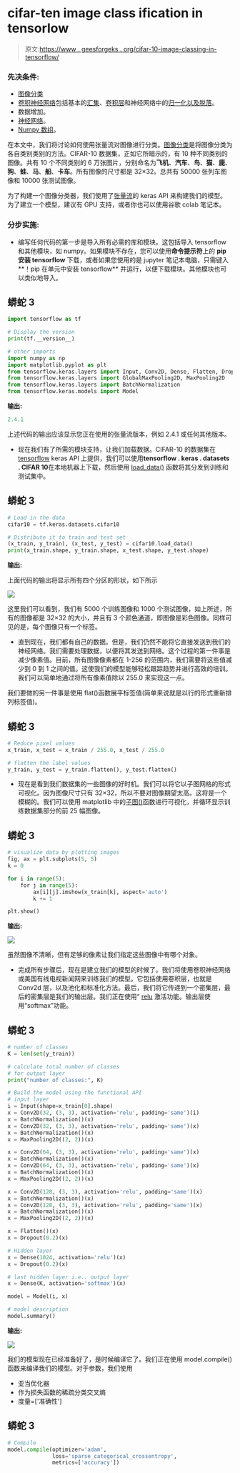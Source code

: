# cifar-ten image class ification in tensorlow

> 原文:[https://www . geesforgeks . org/cifar-10-image-classing-in-tensorflow/](https://www.geeksforgeeks.org/cifar-10-image-classification-in-tensorflow/)

### **先决条件:**

*   [图像分类](https://www.geeksforgeeks.org/python-image-classification-using-keras/)
*   [卷积神经网络](https://www.geeksforgeeks.org/introduction-convolution-neural-network/)包括基本的[汇集](https://www.geeksforgeeks.org/cnn-introduction-to-pooling-layer/)、[卷积层](https://www.geeksforgeeks.org/keras-conv2d-class/)和神经网络中的[归一化以及](https://www.geeksforgeeks.org/how-to-normalize-center-and-standardize-image-pixels-in-keras/)[脱落](https://www.geeksforgeeks.org/dropout-in-neural-networks/)。
*   数据增加。
*   [神经网络](https://www.geeksforgeeks.org/neural-networks-a-beginners-guide/)。
*   [Numpy 数组](https://www.geeksforgeeks.org/numpy-in-python-set-1-introduction/)。

在本文中，我们将讨论如何使用张量流对图像进行分类。[图像分类](https://www.geeksforgeeks.org/python-image-classification-using-keras/)是将图像分类为各自类别类别的方法。CIFAR-10 数据集，正如它所暗示的，有 10 种不同类别的图像。共有 10 个不同类别的 6 万张图片，分别命名为**飞机**、**汽车**、**鸟**、**猫**、**鹿**、**狗**、**蛙**、**马**、**船**、**卡车**。所有图像的尺寸都是 32×32。总共有 50000 张列车图像和 10000 张测试图像。

为了构建一个图像分类器，我们使用了[张量流](https://www.geeksforgeeks.org/introduction-to-tensorflow/)的 keras API 来构建我们的模型。为了建立一个模型，建议有 GPU 支持，或者你也可以使用谷歌 colab 笔记本。

### **分步实施:**

*   编写任何代码的第一步是导入所有必需的库和模块。这包括导入 tensorflow 和其他模块，如 numpy。如果模块不存在，您可以使用**命令提示符**上的 **pip 安装 tensorflow** 下载，或者如果您使用的是 jupyter 笔记本电脑，只需键入**！pip 在单元中安装 tensorflow** 并运行，以便下载模块。其他模块也可以类似地导入。

## 蟒蛇 3

```py
import tensorflow as tf  

# Display the version
print(tf.__version__)    

# other imports
import numpy as np
import matplotlib.pyplot as plt
from tensorflow.keras.layers import Input, Conv2D, Dense, Flatten, Dropout
from tensorflow.keras.layers import GlobalMaxPooling2D, MaxPooling2D
from tensorflow.keras.layers import BatchNormalization
from tensorflow.keras.models import Model
```

**输出:**

```py
2.4.1
```

上述代码的输出应该显示您正在使用的张量流版本，例如 2.4.1 或任何其他版本。

*   现在我们有了所需的模块支持，让我们加载数据。CIFAR-10 的数据集在 [tensorflow](https://www.geeksforgeeks.org/introduction-to-tensorflow/) keras API 上提供，我们可以使用**tensorflow . keras . datasets . CIFAR 10**在本地机器上下载，然后使用 [load_data()](https://www.geeksforgeeks.org/datasets-in-keras/) 函数将其分发到训练和测试集中。

## 蟒蛇 3

```py
# Load in the data
cifar10 = tf.keras.datasets.cifar10

# Distribute it to train and test set
(x_train, y_train), (x_test, y_test) = cifar10.load_data()
print(x_train.shape, y_train.shape, x_test.shape, y_test.shape)
```

**输出:**

上面代码的输出将显示所有四个分区的形状，如下所示

![](img/29eab5d5dd3ea8570bc77864faf4d514.png)

这里我们可以看到，我们有 5000 个训练图像和 1000 个测试图像，如上所述，所有的图像都是 32×32 的大小，并且有 3 个颜色通道，即图像是彩色图像。同样可见的是，每个图像只有一个标签。

*   直到现在，我们都有自己的数据。但是，我们仍然不能将它直接发送到我们的神经网络。我们需要处理数据，以便将其发送到网络。这个过程的第一件事是减少像素值。目前，所有图像像素都在 1-256 的范围内，我们需要将这些值减少到 0 到 1 之间的值。这使我们的模型能够轻松跟踪趋势并进行高效的培训。我们可以简单地通过将所有像素值除以 255.0 来实现这一点。

我们要做的另一件事是使用 flat()函数展平标签值(简单来说就是以行的形式重新排列标签值)。

## 蟒蛇 3

```py
# Reduce pixel values
x_train, x_test = x_train / 255.0, x_test / 255.0

# flatten the label values
y_train, y_test = y_train.flatten(), y_test.flatten()
```

*   现在是看到我们数据集的一些图像的好时机。我们可以将它以子图网格的形式可视化。因为图像尺寸只有 32×32，所以不要对图像期望太高。这将是一个模糊的。我们可以使用 matplotlib 中的[子图()](https://www.geeksforgeeks.org/matplotlib-pyplot-subplots-in-python/)函数进行可视化，并循环显示训练数据集部分的前 25 幅图像。

## 蟒蛇 3

```py
# visualize data by plotting images
fig, ax = plt.subplots(5, 5)
k = 0

for i in range(5):
    for j in range(5):
        ax[i][j].imshow(x_train[k], aspect='auto')
        k += 1

plt.show()
```

**输出:**

![](img/21f94b9e2957fd1c0b4806d1befc770c.png)

虽然图像不清晰，但有足够的像素让我们指定这些图像中有哪个对象。

*   完成所有步骤后，现在是建立我们的模型的时候了。我们将使用卷积神经网络或美国有线电视新闻网来训练我们的模型。它包括使用卷积层，也就是 Conv2d 层，以及池化和标准化方法。最后，我们将它传递到一个密集层，最后的密集层是我们的输出层。我们正在使用“ [relu](https://www.geeksforgeeks.org/activation-functions/) 激活功能。输出层使用“softmax”功能。

## 蟒蛇 3

```py
# number of classes
K = len(set(y_train))

# calculate total number of classes
# for output layer
print("number of classes:", K)

# Build the model using the functional API
# input layer
i = Input(shape=x_train[0].shape)
x = Conv2D(32, (3, 3), activation='relu', padding='same')(i)
x = BatchNormalization()(x)
x = Conv2D(32, (3, 3), activation='relu', padding='same')(x)
x = BatchNormalization()(x)
x = MaxPooling2D((2, 2))(x)

x = Conv2D(64, (3, 3), activation='relu', padding='same')(x)
x = BatchNormalization()(x)
x = Conv2D(64, (3, 3), activation='relu', padding='same')(x)
x = BatchNormalization()(x)
x = MaxPooling2D((2, 2))(x)

x = Conv2D(128, (3, 3), activation='relu', padding='same')(x)
x = BatchNormalization()(x)
x = Conv2D(128, (3, 3), activation='relu', padding='same')(x)
x = BatchNormalization()(x)
x = MaxPooling2D((2, 2))(x)

x = Flatten()(x)
x = Dropout(0.2)(x)

# Hidden layer
x = Dense(1024, activation='relu')(x)
x = Dropout(0.2)(x)

# last hidden layer i.e.. output layer
x = Dense(K, activation='softmax')(x)

model = Model(i, x)

# model description
model.summary()
```

**输出:**

![](img/0d37e5ffe4600db4c070f9dee0d4654c.png)

我们的模型现在已经准备好了，是时候编译它了。我们正在使用 model.compile()函数来编译我们的模型。对于参数，我们使用

*   亚当优化器
*   作为损失函数的稀疏分类交叉熵
*   度量=['准确性']

## 蟒蛇 3

```py
# Compile
model.compile(optimizer='adam',
              loss='sparse_categorical_crossentropy',
              metrics=['accuracy'])
```